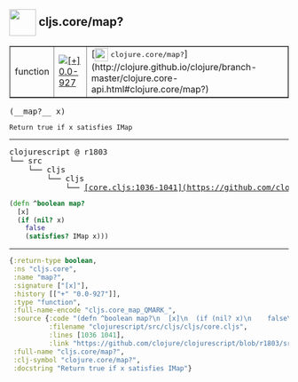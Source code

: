## <img width="48px" valign="middle" src="http://i.imgur.com/Hi20huC.png"> cljs.core/map?

 <table border="1">
<tr>
<td>function</td>
<td><a href="https://github.com/cljsinfo/api-refs/tree/0.0-927"><img valign="middle" alt="[+] 0.0-927" src="https://img.shields.io/badge/+-0.0--927-lightgrey.svg"></a> </td>
<td>
[<img height="24px" valign="middle" src="http://i.imgur.com/1GjPKvB.png"> <samp>clojure.core/map?</samp>](http://clojure.github.io/clojure/branch-master/clojure.core-api.html#clojure.core/map?)
</td>
</tr>
</table>

 <samp>
(__map?__ x)<br>
</samp>

```
Return true if x satisfies IMap
```

---

 <pre>
clojurescript @ r1803
└── src
    └── cljs
        └── cljs
            └── <ins>[core.cljs:1036-1041](https://github.com/clojure/clojurescript/blob/r1803/src/cljs/cljs/core.cljs#L1036-L1041)</ins>
</pre>

```clj
(defn ^boolean map?
  [x]
  (if (nil? x)
    false
    (satisfies? IMap x)))
```


---

```clj
{:return-type boolean,
 :ns "cljs.core",
 :name "map?",
 :signature ["[x]"],
 :history [["+" "0.0-927"]],
 :type "function",
 :full-name-encode "cljs.core_map_QMARK_",
 :source {:code "(defn ^boolean map?\n  [x]\n  (if (nil? x)\n    false\n    (satisfies? IMap x)))",
          :filename "clojurescript/src/cljs/cljs/core.cljs",
          :lines [1036 1041],
          :link "https://github.com/clojure/clojurescript/blob/r1803/src/cljs/cljs/core.cljs#L1036-L1041"},
 :full-name "cljs.core/map?",
 :clj-symbol "clojure.core/map?",
 :docstring "Return true if x satisfies IMap"}

```
